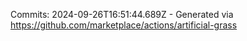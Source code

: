 Commits: 2024-09-26T16:51:44.689Z - Generated via https://github.com/marketplace/actions/artificial-grass
<br>
